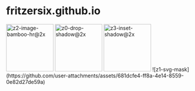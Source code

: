 # fritzersix.github.io

<img width="128" alt="z2-image-bamboo-hr@2x" src="https://github.com/user-attachments/assets/2b94db61-23b3-44d8-a9c1-1da37b3c6fde">
<img width="128" alt="z0-drop-shadow@2x" src="https://github.com/user-attachments/assets/982b31e9-da78-4d61-93a9-74a6aa7f6111">
<img width="128" alt="z3-inset-shadow@2x" src="https://github.com/user-attachments/assets/f5a3b455-44d1-467a-b6a3-b9c75ca5ae16">
![z1-svg-mask](https://github.com/user-attachments/assets/681dcfe4-ff8a-4e14-8559-0e82d27de59a)
